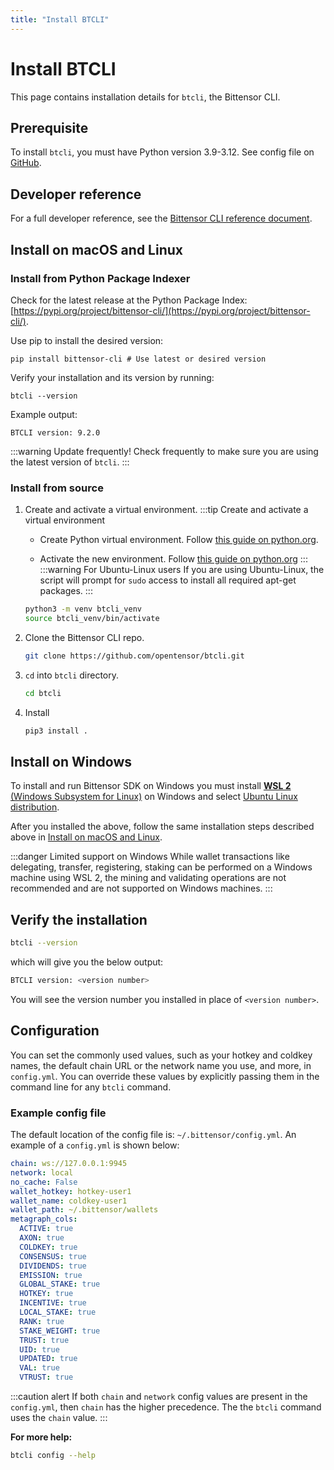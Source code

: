 ```yaml
---
title: "Install BTCLI"
---
```


# Install BTCLI

This page contains installation details for `btcli`, the Bittensor CLI.

## Prerequisite

To install `btcli`, you must have Python version 3.9-3.12. See config file on [GitHub](https://github.com/opentensor/btcli/blob/main/pyproject.toml#L57-L60).

## Developer reference

For a full developer reference, see the [Bittensor CLI reference document](../btcli.md).

## Install on macOS and Linux

### Install from Python Package Indexer

Check for the latest release at the Python Package Index: [https://pypi.org/project/bittensor-cli/](https://pypi.org/project/bittensor-cli/).

Use pip to install the desired version:

```shell
pip install bittensor-cli # Use latest or desired version
```

Verify your installation and its version by running:

```shell
btcli --version
```

Example output:

```console
BTCLI version: 9.2.0
```

:::warning Update frequently!
Check frequently to make sure you are using the latest version of `btcli`.
:::

### Install from source

1. Create and activate a virtual environment.
   :::tip Create and activate a virtual environment

   - Create Python virtual environment. Follow [this guide on python.org](https://docs.python.org/3/library/venv.html#creating-virtual-environments).

   - Activate the new environment. Follow [this guide on python.org](https://docs.python.org/3/library/venv.html#how-venvs-work)
     :::
     :::warning For Ubuntu-Linux users
     If you are using Ubuntu-Linux, the script will prompt for `sudo` access to install all required apt-get packages.
     :::

   ```bash
   python3 -m venv btcli_venv
   source btcli_venv/bin/activate
   ```

2. Clone the Bittensor CLI repo.

   ```bash
   git clone https://github.com/opentensor/btcli.git
   ```

3. `cd` into `btcli` directory.

   ```bash
   cd btcli
   ```

4. Install

   ```bash
   pip3 install .
   ```

## Install on Windows

To install and run Bittensor SDK on Windows you must install [**WSL 2** (Windows Subsystem for Linux)](https://learn.microsoft.com/en-us/windows/wsl/about) on Windows and select [Ubuntu Linux distribution](https://github.com/ubuntu/WSL/blob/main/docs/guides/install-ubuntu-wsl2.md).

After you installed the above, follow the same installation steps described above in [Install on macOS and Linux](#install-on-macos-and-linux).

:::danger Limited support on Windows
While wallet transactions like delegating, transfer, registering, staking can be performed on a Windows machine using WSL 2, the mining and validating operations are not recommended and are not supported on Windows machines.
:::

## Verify the installation

```bash
btcli --version
```

which will give you the below output:

```bash
BTCLI version: <version number>
```

You will see the version number you installed in place of `<version number>`.

## Configuration

You can set the commonly used values, such as your hotkey and coldkey names, the default chain URL or the network name you use, and more, in `config.yml`. You can override these values by explicitly passing them in the command line for any `btcli` command.

### Example config file

The default location of the config file is: `~/.bittensor/config.yml`. An example of a `config.yml` is shown below:

```yaml
chain: ws://127.0.0.1:9945
network: local
no_cache: False
wallet_hotkey: hotkey-user1
wallet_name: coldkey-user1
wallet_path: ~/.bittensor/wallets
metagraph_cols:
  ACTIVE: true
  AXON: true
  COLDKEY: true
  CONSENSUS: true
  DIVIDENDS: true
  EMISSION: true
  GLOBAL_STAKE: true
  HOTKEY: true
  INCENTIVE: true
  LOCAL_STAKE: true
  RANK: true
  STAKE_WEIGHT: true
  TRUST: true
  UID: true
  UPDATED: true
  VAL: true
  VTRUST: true
```

:::caution alert
If both `chain` and `network` config values are present in the `config.yml`, then `chain` has the higher precedence. The the `btcli` command uses the `chain` value.
:::

**For more help:**

```bash
btcli config --help
```
